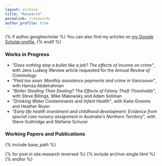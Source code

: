 ```yaml
---
layout: archive
title: "Research"
permalink: /research/
author_profile: true
---
```


{% if author.googlescholar %}
  You can also find my articles on <u><a href="{{author.googlescholar}}">my Google Scholar profile</a>.</u>
{% endif %}


### Works in Progress

* *"Does nothing stop a bullet like a job? The effects of income on crime"*, with Jens Ludwig (Review article requested for the *Annual Review of Criminology*
* *"Paid too soon: Monthly assistance payments and crime in Vancouver"*, with Hamza Abdelrahman
* *"Better Stealing Than Dealing? The Effects of Felony Theft Thresholds"*, with Steve Billings, Mike Makowsky and Adam Soliman 
* *"Drinking Water Contaminants and Infant Health"*, with Katie Grooms and Heather Royer
* *"Early life health investment and childhood development: Evidence from special care nursery assignment in Australia's Northern Territory"*, with Steve Guthridge and Stefanie Schurer

### Working Papers and Publications

{% include base_path %}

{% for post in site.research reversed %}
  {% include archive-single.html %}
{% endfor %}
